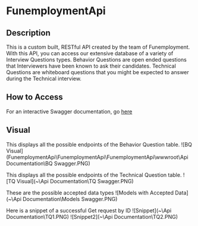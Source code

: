 # FunemploymentApi

## Description
This is a custom built, RESTful API created by the team of Funemployment. With this API, you can access our extensive database of a variety of Interview Questions types. Behavior Questions are open ended questions that Interviewers have been known to ask their candidates. Technical Questions are whiteboard questions that you might be expected to answer during the Technical interview. 

## How to Access
For an interactive Swagger documentation, go [here](http://funemploymentapi.azurewebsites.net/swagger/index.html)

## Visual
This displays all the possible endpoints of the Behavior Question table. 
![BQ Visual](FunemploymentApi\FunemploymentApi\FunemploymentApi\wwwroot\Api Documentation\BQ Swagger.PNG)

This displays all the possible endpoints of the Technical Question table. 
![TQ Visual](~\Api Documentation\TQ Swagger.PNG)

These are the possible accepted data types
![Models with Accepted Data](~\Api Documentation\Models Swagger.PNG)

Here is a snippet of a successful Get request by ID
![Snippet](~\Api Documentation\TQ1.PNG)
![Snippet2](~\Api Documentation\TQ2.PNG)

